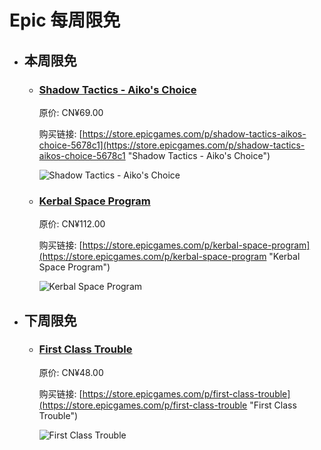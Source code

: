 # Epic 每周限免

- ## 本周限免


  - ### [Shadow Tactics - Aiko's Choice](https://store.epicgames.com/p/shadow-tactics-aikos-choice-5678c1 "Shadow Tactics - Aiko's Choice")

    原价: CN¥69.00

    购买链接: [https://store.epicgames.com/p/shadow-tactics-aikos-choice-5678c1](https://store.epicgames.com/p/shadow-tactics-aikos-choice-5678c1 "Shadow Tactics - Aiko's Choice")

    ![Shadow Tactics - Aiko's Choice](https://cdn1.epicgames.com/spt-assets/24f4bf69387246819ea43509effb6ba4/shadow-tactics--aikos-choice-offer-phujx.jpg)


  - ### [Kerbal Space Program](https://store.epicgames.com/p/kerbal-space-program "Kerbal Space Program")

    原价: CN¥112.00

    购买链接: [https://store.epicgames.com/p/kerbal-space-program](https://store.epicgames.com/p/kerbal-space-program "Kerbal Space Program")

    ![Kerbal Space Program](https://cdn1.epicgames.com/offer/ca0530b485754032be50cb6f27be0c2c/EGS_KerbalSpaceProgram_Squad_S1_2560x1440-380681e19358cb3d1e1162ce755e5e01)


- ## 下周限免


  - ### [First Class Trouble](https://store.epicgames.com/p/first-class-trouble "First Class Trouble")

    原价: CN¥48.00

    购买链接: [https://store.epicgames.com/p/first-class-trouble](https://store.epicgames.com/p/first-class-trouble "First Class Trouble")

    ![First Class Trouble](https://cdn1.epicgames.com/salesEvent/salesEvent/egs-firstclasstrouble-invisiblewalls-s1-2560x1440-061767b6ed3f_2560x1440-5949bbfd7f9dd488810526905e93a0f1)

